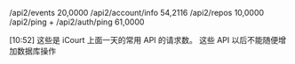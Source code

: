 /api2/events                20,0000
/api2/account/info   54,2116
/api2/repos      10,0000
/api2/ping   + /api2/auth/ping 61,0000


[10:52] 
这些是 iCourt 上面一天的常用 API 的请求数。
这些 API 以后不能随便增加数据库操作